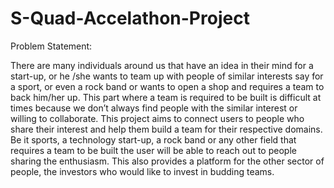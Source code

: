 # S-Quad-Accelathon-Project

Problem Statement:

There are many individuals around us that have an idea in their mind for a start-up, or he /she wants to team up with people of similar interests say for a sport, or even a rock band or wants to open a shop and requires a team to back him/her up. This part where a team is required to be built is difficult at times because we don’t always find people with the similar interest or willing to collaborate.
This project aims to connect users to people who share their interest and help them build a team for their respective domains. Be it sports, a technology start-up, a rock band or any other field that requires a team to be built the user will be able to reach out to people sharing the enthusiasm.
This also provides a platform for the other sector of people, the investors who would like to invest in budding teams.
